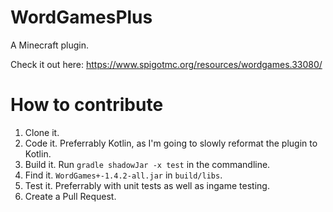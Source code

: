 # WordGamesPlus
A Minecraft plugin. 

Check it out here: https://www.spigotmc.org/resources/wordgames.33080/

# How to contribute

1. Clone it.
2. Code it. Preferrably Kotlin, as I'm going to slowly reformat the plugin to Kotlin.
3. Build it. Run `gradle shadowJar -x test` in the commandline.
4. Find it. `WordGames+-1.4.2-all.jar` in `build/libs`.
5. Test it. Preferrably with unit tests as well as ingame testing.
6. Create a Pull Request. 
